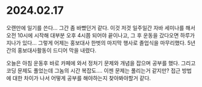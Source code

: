 # 2024.02.17

오랜만에 일기를 쓴다... 그간 좀 바빴던거 같다. 이것 저것 일주일간 자바 세미나를 해서 오전 10시에 시작해 대부분 오후 4시쯤 되어야 끝이나고, 그 후 운동을 갔다오면 하루가 지나가 있다... 그렇게 어제는 홍보대사 한벗의 마지막 행사로 졸업식을 마무리했다. 5년간의 홍보대사활동이 드디어 막을 내렸다.&#x20;

오늘은 아침 운동후 바로 카페에 와서 정처기 문제와 개념을 잡으며 공부를 했다. 그리고 코딩 문제도 풀었는데 그놈의 시간 복잡도.... 이젠 문제는 풀리는거 같지만? 접근 방법에 대한 차이가 나서 어떻게 공부를 해야하는지 찾아봐야할거 같다.
